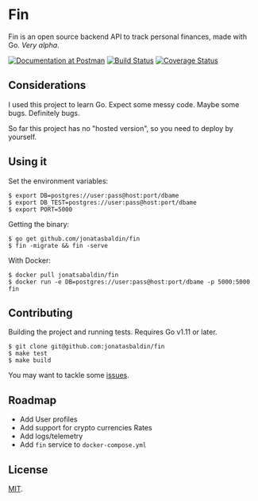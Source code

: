 # Fin 
Fin is an open source backend API to track personal finances, made with Go. _Very alpha_.

[![Documentation at Postman](https://img.shields.io/badge/Documentation-Postman-orange.svg)](https://documenter.getpostman.com/view/423288/RztoLTaX)
[![Build Status](https://travis-ci.org/jonatasbaldin/fin.svg?branch=master)](https://travis-ci.org/jonatasbaldin/fin)
[![Coverage Status](https://coveralls.io/repos/github/jonatasbaldin/fin/badge.svg?branch=master)](https://coveralls.io/github/jonatasbaldin/fin?branch=master)

## Considerations
I used this project to learn Go. Expect some messy code. Maybe some bugs. Definitely bugs.

So far this project has no "hosted version", so you need to deploy by yourself.

## Using it
Set the environment variables:
```
$ export DB=postgres://user:pass@host:port/dbame
$ export DB_TEST=postgres://user:pass@host:port/dbame
$ export PORT=5000
```

Getting the binary:
```
$ go get github.com/jonatasbaldin/fin
$ fin -migrate && fin -serve
```

With Docker:    
```
$ docker pull jonatsabaldin/fin
$ docker run -e DB=postgres://user:pass@host:port/dbame -p 5000:5000 fin
```

## Contributing
Building the project and running tests. Requires Go v1.11 or later.
```
$ git clone git@github.com:jonatasbaldin/fin
$ make test
$ make build
```

You may want to tackle some [issues](https://github.com/jonatasbaldin/fin/issues).

## Roadmap
- Add User profiles
- Add support for crypto currencies Rates
- Add logs/telemetry
- Add `fin` service to `docker-compose.yml`

## License
[MIT](https://github.com/jonatasbaldin/finblob/master/LICENSE).